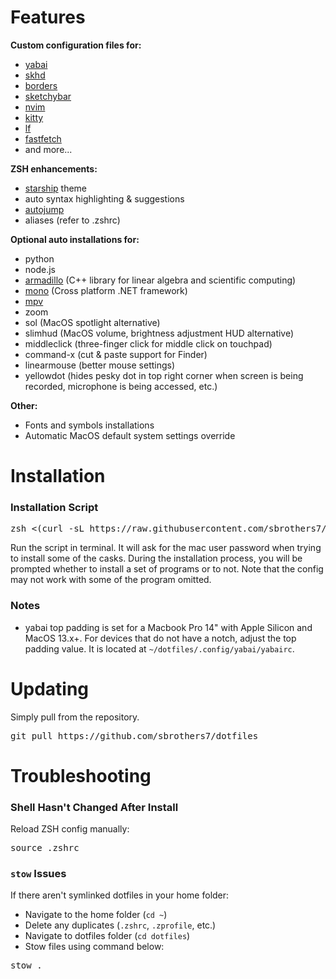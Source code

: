 # Features
**Custom configuration files for:**
- [yabai](https://github.com/koekeishiya/yabai)
- [skhd](https://github.com/koekeishiya/skhd)
- [borders](https://github.com/FelixKratz/JankyBorders)
- [sketchybar](https://github.com/FelixKratz/SketchyBar)
- [nvim](https://neovim.io/)
- [kitty](https://sw.kovidgoyal.net/kitty/)
- [lf](https://github.com/gokcehan/lf)
- [fastfetch](https://github.com/fastfetch-cli/fastfetch)
- and more...

**ZSH enhancements:**
- [starship](https://github.com/catppuccin/starship) theme
- auto syntax highlighting & suggestions
- [autojump](https://github.com/wting/autojump)
- aliases (refer to .zshrc)

**Optional auto installations for:**
- python
- node.js
- [armadillo](https://arma.sourceforge.net/download.html) (C++ library for linear algebra and scientific computing)
- [mono](https://gitlab.winehq.org/mono/mono) (Cross platform .NET framework)
- [mpv](https://mpv.io/)
- zoom
- sol (MacOS spotlight alternative)
- slimhud (MacOS volume, brightness adjustment HUD alternative)
- middleclick (three-finger click for middle click on touchpad)
- command-x (cut & paste support for Finder)
- linearmouse (better mouse settings)
- yellowdot (hides pesky dot in top right corner when screen is being recorded, microphone is being accessed, etc.)

**Other:**
- Fonts and symbols installations
- Automatic MacOS default system settings override


# Installation
### Installation Script
<pre lang="markdown">zsh <(curl -sL https://raw.githubusercontent.com/sbrothers7/dotfiles/main/install.sh)</pre>
Run the script in terminal. It will ask for the mac user password when trying to install some of the casks. During the installation process, you will be prompted whether to install a set of programs or to not. Note that the config may not work with some of the program omitted. 

### Notes
- yabai top padding is set for a Macbook Pro 14" with Apple Silicon and MacOS 13.x+. For devices that do not have a notch, adjust the top padding value. It is located at ```~/dotfiles/.config/yabai/yabairc```.

# Updating
Simply pull from the repository.
<pre lang="markdown">git pull https://github.com/sbrothers7/dotfiles</pre>

# Troubleshooting
### Shell Hasn't Changed After Install
Reload ZSH config manually:
<pre lang="markdown">source .zshrc</pre>

### ```stow``` Issues
If there aren't symlinked dotfiles in your home folder:
- Navigate to the home folder (```cd ~```)
- Delete any duplicates (```.zshrc```, ```.zprofile```, etc.)
- Navigate to dotfiles folder (```cd dotfiles```)
- Stow files using command below:
<pre lang="markdown">stow .</pre>
